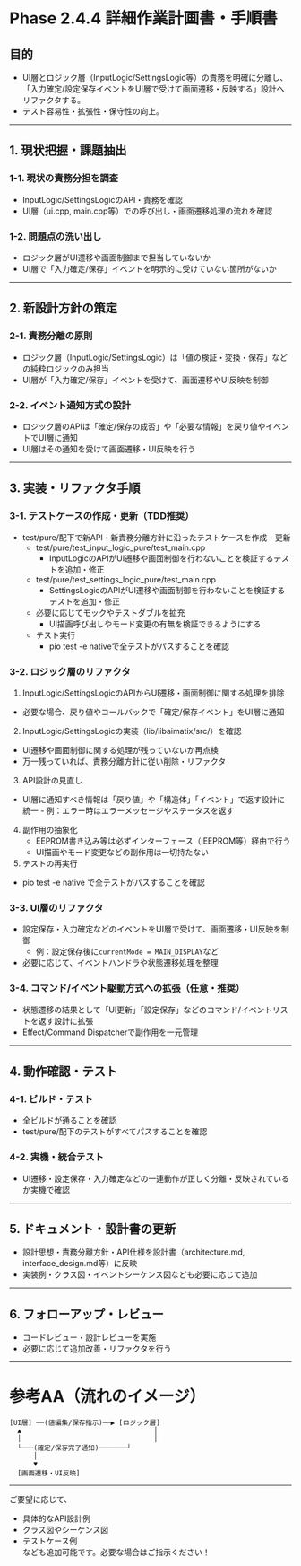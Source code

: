 # Phase 2.4.4 詳細作業計画書・手順書

## 目的
- UI層とロジック層（InputLogic/SettingsLogic等）の責務を明確に分離し、  
  「入力確定/設定保存イベントをUI層で受けて画面遷移・反映する」設計へリファクタする。
- テスト容易性・拡張性・保守性の向上。

---

## 1. 現状把握・課題抽出

### 1-1. 現状の責務分担を調査
- InputLogic/SettingsLogicのAPI・責務を確認
- UI層（ui.cpp, main.cpp等）での呼び出し・画面遷移処理の流れを確認

### 1-2. 問題点の洗い出し
- ロジック層がUI遷移や画面制御まで担当していないか
- UI層で「入力確定/保存」イベントを明示的に受けていない箇所がないか

---

## 2. 新設計方針の策定

### 2-1. 責務分離の原則
- ロジック層（InputLogic/SettingsLogic）は「値の検証・変換・保存」などの純粋ロジックのみ担当
- UI層が「入力確定/保存」イベントを受けて、画面遷移やUI反映を制御

### 2-2. イベント通知方式の設計
- ロジック層のAPIは「確定/保存の成否」や「必要な情報」を戻り値やイベントでUI層に通知
- UI層はその通知を受けて画面遷移・UI反映を行う

---

## 3. 実装・リファクタ手順

### 3-1. テストケースの作成・更新（TDD推奨）
- test/pure/配下で新API・新責務分離方針に沿ったテストケースを作成・更新
  - test/pure/test_input_logic_pure/test_main.cpp
    - InputLogicのAPIがUI遷移や画面制御を行わないことを検証するテストを追加・修正
  - test/pure/test_settings_logic_pure/test_main.cpp
    - SettingsLogicのAPIがUI遷移や画面制御を行わないことを検証するテストを追加・修正
  - 必要に応じてモックやテストダブルを拡充
    - UI描画呼び出しやモード変更の有無を検証できるようにする
  - テスト実行
    - pio test -e nativeで全テストがパスすることを確認

### 3-2. ロジック層のリファクタ
1. InputLogic/SettingsLogicのAPIからUI遷移・画面制御に関する処理を排除
  - 必要な場合、戻り値やコールバックで「確定/保存イベント」をUI層に通知
2. InputLogic/SettingsLogicの実装（lib/libaimatix/src/）を確認
-   UI遷移や画面制御に関する処理が残っていないか再点検
-    万一残っていれば、責務分離方針に従い削除・リファクタ
3. API設計の見直し
-    UI層に通知すべき情報は「戻り値」や「構造体」「イベント」で返す設計に統一
    - 例：エラー時はエラーメッセージやステータスを返す
4. 副作用の抽象化
    - EEPROM書き込み等は必ずインターフェース（IEEPROM等）経由で行う
    - UI描画やモード変更などの副作用は一切持たない
5. テストの再実行
  - pio test -e native で全テストがパスすることを確認

### 3-3. UI層のリファクタ
- 設定保存・入力確定などのイベントをUI層で受けて、画面遷移・UI反映を制御
  - 例：設定保存後に`currentMode = MAIN_DISPLAY`など
- 必要に応じて、イベントハンドラや状態遷移処理を整理

### 3-4. コマンド/イベント駆動方式への拡張（任意・推奨）
- 状態遷移の結果として「UI更新」「設定保存」などのコマンド/イベントリストを返す設計に拡張
- Effect/Command Dispatcherで副作用を一元管理

---

## 4. 動作確認・テスト

### 4-1. ビルド・テスト
- 全ビルドが通ることを確認
- test/pure/配下のテストがすべてパスすることを確認

### 4-2. 実機・統合テスト
- UI遷移・設定保存・入力確定などの一連動作が正しく分離・反映されているか実機で確認

---

## 5. ドキュメント・設計書の更新

- 設計思想・責務分離方針・API仕様を設計書（architecture.md, interface_design.md等）に反映
- 実装例・クラス図・イベントシーケンス図なども必要に応じて追加

---

## 6. フォローアップ・レビュー

- コードレビュー・設計レビューを実施
- 必要に応じて追加改善・リファクタを行う

---

# 参考AA（流れのイメージ）

```
[UI層] ──(値編集/保存指示)──▶ [ロジック層]
  ▲                                 │
  │                                 │
  └───(確定/保存完了通知)───────┘
      │
      ▼
  [画面遷移・UI反映]
```

---

ご要望に応じて、  
- 具体的なAPI設計例  
- クラス図やシーケンス図  
- テストケース例  
なども追加可能です。必要な場合はご指示ください！